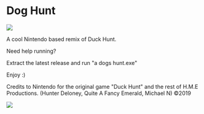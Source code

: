 # Dog Hunt

<img src="https://media.discordapp.net/attachments/725516879543795823/726966055527907451/unknown.png?width=445&height=249"></img>

A cool Nintendo based remix of Duck Hunt.

Need help running?

Extract the latest release and run "a dogs hunt.exe"

Enjoy :)

Credits to Nintendo for the original game "Duck Hunt" and the rest of H.M.E Productions. (Hunter Deloney, Quite A Fancy Emerald, Michael N)
©2019


<img src="https://media.discordapp.net/attachments/725516879543795823/726966422223323176/unknown.png?width=796&height=443"></img>
